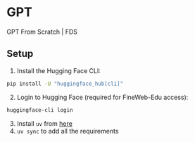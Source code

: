 # GPT
GPT From Scratch | FDS

## Setup
1. Install the Hugging Face CLI:
```bash
pip install -U "huggingface_hub[cli]"
```
2. Login to Hugging Face (required for FineWeb-Edu access):
```bash
huggingface-cli login
```
3. Install `uv` from [here](https://docs.astral.sh/uv/getting-started/installation/)
4. `uv sync` to add all the requirements